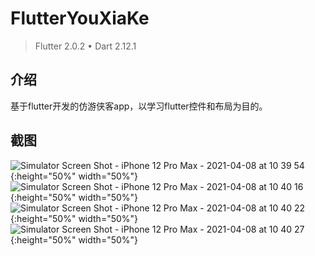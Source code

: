
# FlutterYouXiaKe

> Flutter 2.0.2 • Dart 2.12.1

## 介绍

基于flutter开发的仿游侠客app，以学习flutter控件和布局为目的。

## 截图

![Simulator Screen Shot - iPhone 12 Pro Max - 2021-04-08 at 10 39 54](https://user-images.githubusercontent.com/17892593/113960234-c2ef3c80-9856-11eb-98e1-6befc4688e23.png){:height="50%" width="50%"}
![Simulator Screen Shot - iPhone 12 Pro Max - 2021-04-08 at 10 40 16](https://user-images.githubusercontent.com/17892593/113960264-d00c2b80-9856-11eb-87ed-ab28f035c9bb.png){:height="50%" width="50%"}
![Simulator Screen Shot - iPhone 12 Pro Max - 2021-04-08 at 10 40 22](https://user-images.githubusercontent.com/17892593/113960276-d3071c00-9856-11eb-9480-b53ad38d053c.png){:height="50%" width="50%"}
![Simulator Screen Shot - iPhone 12 Pro Max - 2021-04-08 at 10 40 27](https://user-images.githubusercontent.com/17892593/113960280-d6020c80-9856-11eb-96a7-994c34053852.png){:height="50%" width="50%"}

